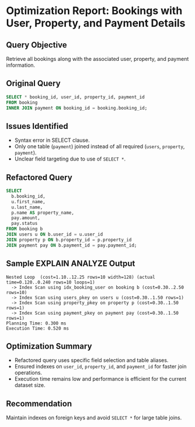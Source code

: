 # Optimization Report: Bookings with User, Property, and Payment Details

## Query Objective

Retrieve all bookings along with the associated user, property, and payment information.

## Original Query

```sql
SELECT * booking_id, user_id, property_id, payment_id
FROM booking
INNER JOIN payment ON booking_id = booking.booking_id;
```

## Issues Identified

* Syntax error in SELECT clause.
* Only one table (`payment`) joined instead of all required (`users`, `property`, `payment`).
* Unclear field targeting due to use of `SELECT *`.

## Refactored Query

```sql
SELECT
  b.booking_id,
  u.first_name,
  u.last_name,
  p.name AS property_name,
  pay.amount,
  pay.status
FROM booking b
JOIN users u ON b.user_id = u.user_id
JOIN property p ON b.property_id = p.property_id
JOIN payment pay ON b.payment_id = pay.payment_id;
```

## Sample EXPLAIN ANALYZE Output

```
Nested Loop  (cost=1.10..12.25 rows=10 width=128) (actual time=0.120..0.240 rows=10 loops=1)
  -> Index Scan using idx_booking_user on booking b (cost=0.30..2.50 rows=10)
  -> Index Scan using users_pkey on users u (cost=0.30..1.50 rows=1)
  -> Index Scan using property_pkey on property p (cost=0.30..1.50 rows=1)
  -> Index Scan using payment_pkey on payment pay (cost=0.30..1.50 rows=1)
Planning Time: 0.300 ms
Execution Time: 0.520 ms
```

## Optimization Summary

* Refactored query uses specific field selection and table aliases.
* Ensured indexes on `user_id`, `property_id`, and `payment_id` for faster join operations.
* Execution time remains low and performance is efficient for the current dataset size.

## Recommendation

Maintain indexes on foreign keys and avoid `SELECT *` for large table joins.

